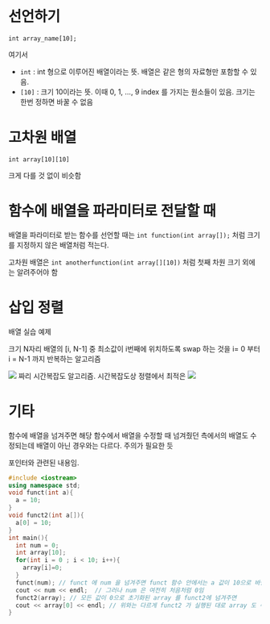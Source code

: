 # 선언하기 
`int array_name[10]; `

여기서
* `int` : int 형으로 이루어진 배열이라는 뜻. 배열은 같은 형의 자료형만 포함할 수 있음. 
* `[10]` : 크기 10이라는 뜻. 이때 0, 1, ..., 9 index 를 가지는 원소들이 있음. 크기는 한번 정하면 바꿀 수 없음 

# 고차원 배열 
`int array[10][10]`

크게 다를 것 없이 비슷함 

# 함수에 배열을 파라미터로 전달할 때 
배열을 파라미터로 받는 함수를 선언할 때는
`int function(int array[]);` 처럼 크기를 지정하지 않은 배열처럼 적는다.

고차원 배열은 `int anotherfunction(int array[][10])` 처럼 첫째 차원 크기 외에는 알려주어야 함 

# 삽입 정렬 
배열 실습 예제

크기 N자리 배열의 [i, N-1] 중 최소값이 i번째에 위치하도록 swap 하는 것을 i= 0 부터 i = N-1 까지 반복하는 알고리즘 

![](https://latex.codecogs.com/svg.latex?O(n^2)) 짜리 시간복잡도 알고리즘. 
시간복잡도상 정렬에서 최적은 ![](https://latex.codecogs.com/svg.latex?O(n\log(n))) 

# 기타 
함수에 배열을 넘겨주면 해당 함수에서 배열을 수정할 때 넘겨줬던 측에서의 배열도 수정되는데 배열이 아닌 경우와는 다르다. 주의가 필요한 듯

포인터와 관련된 내용임. 
```cpp 
#include <iostream>
using namespace std; 
void funct(int a){
  a = 10;
}
void funct2(int a[]){
  a[0] = 10; 
}
int main(){
  int num = 0; 
  int array[10]; 
  for(int i = 0 ; i < 10; i++){
    array[i]=0; 
  }
  funct(num); // funct 에 num 을 넘겨주면 funct 함수 안에서는 a 값이 10으로 바뀜 
  cout << num << endl;  // 그러나 num 은 여전히 처음처럼 0임 
  funct2(array); // 모든 값이 0으로 초기화된 array 를 funct2에 넘겨주면
  cout << array[0] << endl; // 위와는 다르게 funct2 가 실행된 대로 array 도 수정되어 있음 
}
```
